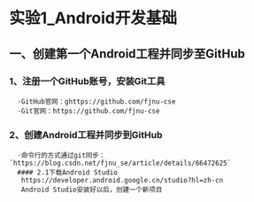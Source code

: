 # 实验1_Android开发基础
## 一、创建第一个Android工程并同步至GitHub
### 1、注册一个GitHub账号，安装Git工具
      ·GitHub官网：ghttps://github.com/fjnu-cse
      ·Git官网：https://github.com/fjnu-cse
### 2、创建Android工程并同步到GitHub
      ·命令行的方式通过git同步：`https://blog.csdn.net/fjnu_se/article/details/66472625`
      #### 2.1下载Android Studio
       https://developer.android.google.cn/studio?hl=zh-cn
       Android Studio安装好以后，创建一个新项目
       
